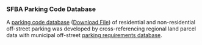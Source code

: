 ### SFBA Parking Code Database
A [parking code database](/parking_code.json) (<a href="/parking_code.zip?raw=true" download="download">Download File</a>) of residential and non-residential off-street parking was developed by cross-referencing regional land parcel data with municipal off-street [parking requirements database](/ParkingRequirementsbyCity.html). 

